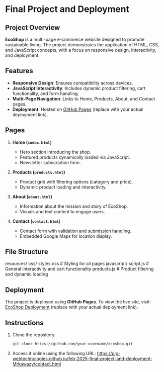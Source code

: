 # Final Project and Deployment

## Project Overview
**EcoShop** is a multi-page e-commerce website designed to promote sustainable living. The project demonstrates the application of HTML, CSS, and JavaScript concepts, with a focus on responsive design, interactivity, and deployment.

## Features
- **Responsive Design**: Ensures compatibility across devices.
- **JavaScript Interactivity**: Includes dynamic product filtering, cart functionality, and form handling.
- **Multi-Page Navigation**: Links to Home, Products, About, and Contact pages.
- **Deployment**: Hosted on [GitHub Pages](https://example.github.io/ecoshop) (replace with your actual deployment link).

## Pages
1. **Home (`index.html`)**
   - Hero section introducing the shop.
   - Featured products dynamically loaded via JavaScript.
   - Newsletter subscription form.

2. **Products (`products.html`)**
   - Product grid with filtering options (category and price).
   - Dynamic product loading and interactivity.

3. **About (`about.html`)**
   - Information about the mission and story of EcoShop.
   - Visuals and text content to engage users.

4. **Contact (`contact.html`)**
   - Contact form with validation and submission handling.
   - Embedded Google Maps for location display.

## File Structure
resources/ css/ styles.css # Styling for all pages javascript/ script.js # General interactivity and cart functionality products.js # Product filtering and dynamic loading

## Deployment
The project is deployed using **GitHub Pages**. To view the live site, visit: [EcoShop Deployment](https://example.github.io/ecoshop) (replace with your actual deployment link).

## Instructions
1. Clone the repository:
   ```bash
   git clone https://github.com/your-username/ecoshop.git
2. Access it online using the following URL:
    https://plp-webtechnologies.github.io/feb-2025-final-project-and-deployment-Mrkawazy/contact.html
